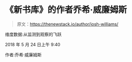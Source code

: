 # 《新书库》的作者乔希·威廉姆斯

> 原文：<https://thenewstack.io/author/josh-williams/>

维度数据:从监测到观察的飞跃

2018 年 5 月 24 日上午 9:40

作者:乔希·威廉姆斯